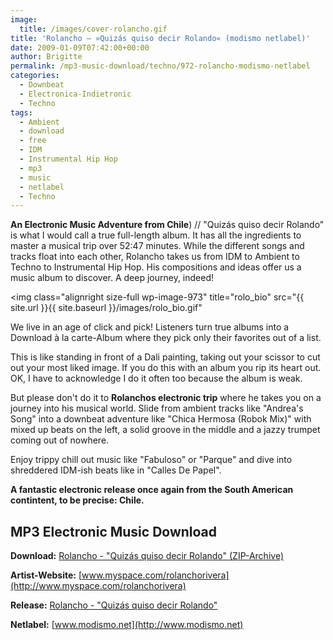 ```yaml
---
image:
  title: /images/cover-rolancho.gif
title: 'Rolancho – »Quizás quiso decir Rolando« (modismo netlabel)'
date: 2009-01-09T07:42:00+00:00
author: Brigitte
permalink: /mp3-music-download/techno/972-rolancho-modismo-netlabel
categories:
  - Downbeat
  - Electronica-Indietronic
  - Techno
tags:
  - Ambient
  - download
  - free
  - IDM
  - Instrumental Hip Hop
  - mp3
  - music
  - netlabel
  - Techno
---
```

**An Electronic Music Adventure from Chile**) // "Quizás quiso decir Rolando" is what I would call a true full-length album. It has all the ingredients to master a musical trip over 52:47 minutes. While the different songs and tracks float into each other, Rolancho takes us from IDM to Ambient to Techno to Instrumental Hip Hop. His compositions and ideas offer us a music album to discover. A deep journey, indeed!<!--more-->

<!--adsense-->

<img class="alignright size-full wp-image-973" title="rolo_bio" src="{{ site.url }}{{ site.baseurl }}/images/rolo_bio.gif"

We live in an age of click and pick! Listeners turn true albums into a Download à la carte-Album where they pick only their favorites out of a list.

This is like standing in front of a Dali painting, taking out your scissor to cut out your most liked image. If you do this with an album you rip its heart out. OK, I have to acknowledge I do it often too because the album is weak.

But please don't do it to **Rolanchos electronic trip** where he takes you on a journey into his musical world. Slide from ambient tracks like "Andrea's Song" into a downbeat adventure like "Chica Hermosa (Robok Mix)" with mixed up beats on the left, a solid groove in the middle and a jazzy trumpet coming out of nowhere.

Enjoy trippy chill out music like "Fabuloso" or "Parque" and dive into shreddered IDM-ish beats like in "Calles De Papel".

**A fantastic electronic release once again from the South American contintent, to be precise: Chile.**

## MP3 Electronic Music Download

**Download:** [Rolancho - "Quizás quiso decir Rolando" (ZIP-Archive)](http://modismo.net/descargas/m(003)/rolancho-quizas_quiso_decir_rolando(m003).rar)
  
**Artist-Website:** [www.myspace.com/rolanchorivera](http://www.myspace.com/rolanchorivera)
  
**Release:** [Rolancho - "Quizás quiso decir Rolando"](http://modismo.net/disco_rolancho/)
  
**Netlabel:** [www.modismo.net](http://www.modismo.net)